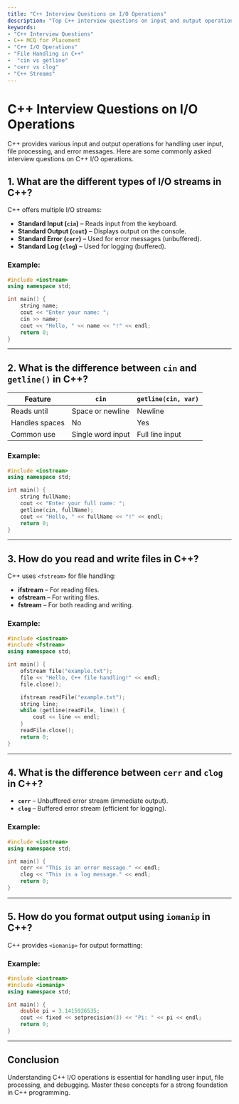 ```yaml
---
title: "C++ Interview Questions on I/O Operations"
description: "Top C++ interview questions on input and output operations, including file handling, cin vs getline, and error handling in C++."
keywords: 
- "C++ Interview Questions"
- C++ MCQ for Placement
- "C++ I/O Operations"
- "File Handling in C++"
-  "cin vs getline" 
- "cerr vs clog" 
- "C++ Streams"
---
```


# C++ Interview Questions on I/O Operations

C++ provides various input and output operations for handling user input, file processing, and error messages. Here are some commonly asked interview questions on C++ I/O operations.

## 1. What are the different types of I/O streams in C++?

C++ offers multiple I/O streams:

- **Standard Input (`cin`)** – Reads input from the keyboard.
- **Standard Output (`cout`)** – Displays output on the console.
- **Standard Error (`cerr`)** – Used for error messages (unbuffered).
- **Standard Log (`clog`)** – Used for logging (buffered).

### Example:
```cpp
#include <iostream>
using namespace std;

int main() {
    string name;
    cout << "Enter your name: ";
    cin >> name;
    cout << "Hello, " << name << "!" << endl;
    return 0;
}
```

---

## 2. What is the difference between `cin` and `getline()` in C++?

| Feature      | `cin` | `getline(cin, var)` |
|-------------|------|--------------------|
| Reads until | Space or newline | Newline |
| Handles spaces | No | Yes |
| Common use | Single word input | Full line input |

### Example:
```cpp
#include <iostream>
using namespace std;

int main() {
    string fullName;
    cout << "Enter your full name: ";
    getline(cin, fullName);
    cout << "Hello, " << fullName << "!" << endl;
    return 0;
}
```

---

## 3. How do you read and write files in C++?

C++ uses `<fstream>` for file handling:

- **ifstream** – For reading files.
- **ofstream** – For writing files.
- **fstream** – For both reading and writing.

### Example:
```cpp
#include <iostream>
#include <fstream>
using namespace std;

int main() {
    ofstream file("example.txt");
    file << "Hello, C++ file handling!" << endl;
    file.close();

    ifstream readFile("example.txt");
    string line;
    while (getline(readFile, line)) {
        cout << line << endl;
    }
    readFile.close();
    return 0;
}
```

---

## 4. What is the difference between `cerr` and `clog` in C++?

- **`cerr`** – Unbuffered error stream (immediate output).
- **`clog`** – Buffered error stream (efficient for logging).

### Example:
```cpp
#include <iostream>
using namespace std;

int main() {
    cerr << "This is an error message." << endl;
    clog << "This is a log message." << endl;
    return 0;
}
```

---

## 5. How do you format output using `iomanip` in C++?

C++ provides `<iomanip>` for output formatting:

### Example:
```cpp
#include <iostream>
#include <iomanip>
using namespace std;

int main() {
    double pi = 3.1415926535;
    cout << fixed << setprecision(3) << "Pi: " << pi << endl;
    return 0;
}
```

---

## Conclusion

Understanding C++ I/O operations is essential for handling user input, file processing, and debugging. Master these concepts for a strong foundation in C++ programming.

    